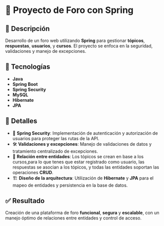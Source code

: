 # 📝 Proyecto de Foro con Spring

## 📄 Descripción
Desarrollo de un foro web utilizando **Spring** para gestionar **tópicos**, **respuestas**, **usuarios**, y **cursos**. El proyecto se enfoca en la seguridad, validaciones y manejo de excepciones.

## 🚀 Tecnologías
- **Java**
- **Spring Boot**
- **Spring Security**
- **MySQL**
- **Hibernate**
- **JPA**

## 📌 Detalles

- 🔐 **Spring Security**: Implementación de autenticación y autorización de usuarios para proteger las rutas de la API.
- 🛠️ **Validaciones y excepciones**: Manejo de validaciones de datos y tratamiento centralizado de excepciones.
- 🧩 **Relación entre entidades**: Los tópicos se crean en base a los cursos,para lo que tenes que estar registrado como usuario, las respuestas se asocian a los tópicos, y todas las entidades soportan las operaciones **CRUD**.
- 🏗️ **Diseño de la arquitectura**: Utilización de **Hibernate** y **JPA** para el mapeo de entidades y persistencia en la base de datos.

## ✅ Resultado
Creación de una plataforma de foro **funcional**, **segura** y **escalable**, con un manejo óptimo de relaciones entre entidades y control de acceso.
